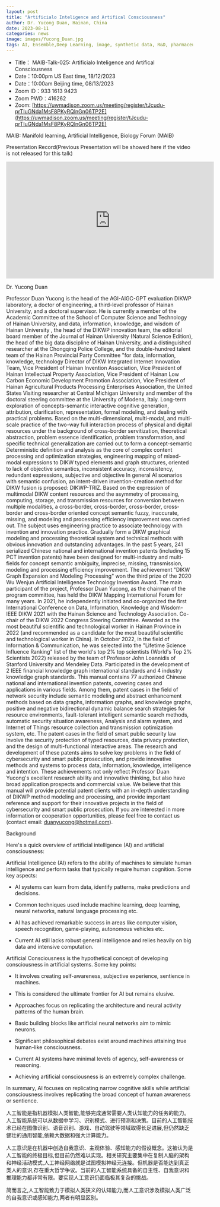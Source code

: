 ```yaml
---
layout: post
title: "Artificialo Inteligence and Artifical Consciousness"
author: Dr. Yucong Duan, Hainan, China
date: 2023-08-11
categories: news
image: images/Yucong_Duan.jpg
tags: AI, Ensemble,Deep Learning, image, synthetic data, R&D, pharmaceutical, biomedicine, Long-tailed learning, Deep Learning, Artificialo Inteligence and Artifical Consciousness
---
```


- Title： MAIB-Talk-025: Artificialo Inteligence and Artifical Consciousness
- Date：10:00pm US East time, 18/12/2023
- Date：10:00am Beijing time, 08/13/2023
- Zoom  ID：933 1613 9423
- Zoom PWD：416262
- Zoom: [https://uwmadison.zoom.us/meeting/register/tJcudu-prTIuGNda1MsF8PKyRQlnGn06TP2E](https://uwmadison.zoom.us/meeting/register/tJcudu-prTIuGNda1MsF8PKyRQlnGn06TP2E)

MAIB: Manifold learning, Artificial Intelligence, Biology Forum (MAIB)

Presentation Record(Previous Presentation will be showed here if the video is not released for this talk)

<p align="center">
<iframe width="560" height="315" src="https://www.youtube.com/embed/yVoEEavoSUs" title="YouTube video player" frameborder="0" allow="accelerometer; autoplay; clipboard-write; encrypted-media; gyroscope; picture-in-picture" allowfullscreen></iframe>
</p>

Dr. Yucong Duan

Professor Duan Yucong is the head of the AGI-AIGC-GPT evaluation DIKWP laboratory, a doctor of engineering, a third-level professor of Hainan University, and a doctoral supervisor. He is currently a member of the Academic Committee of the School of Computer Science and Technology of Hainan University, and data, information, knowledge, and wisdom of Hainan University , the head of the DIKWP innovation team, the editorial board member of the Journal of Hainan University (Natural Science Edition), the head of the big data discipline of Hainan University, and a distinguished researcher at the Chongqing Police College, and the double-hundred talent team of the Hainan Provincial Party Committee "for data, information, knowledge, technology Director of DIKW Integrated Internet Innovation Team, Vice President of Hainan Invention Association, Vice President of Hainan Intellectual Property Association, Vice President of Hainan Low Carbon Economic Development Promotion Association, Vice President of Hainan Agricultural Products Processing Enterprises Association, the United States Visiting researcher at Central Michigan University and member of the doctoral steering committee at the University of Modena, Italy. Long-term exploration of concepts-semantic interactive cognitive generation, attribution, clarification, representation, formal modeling, and dealing with practical problems. Based on the multi-dimensional, multi-modal, and multi-scale practice of the two-way full interaction process of physical and digital resources under the background of cross-border servitization, theoretical abstraction, problem essence identification, problem transformation, and specific technical generalization are carried out to form a concept-semantic Deterministic definition and analysis as the core of complex content processing and optimization strategies, engineering mapping of mixed-modal expressions to DIKW typed elements and graph structures, oriented to lack of objective semantics, inconsistent accuracy, inconsistency, redundant expressions, subjective and objective In general AI scenarios with semantic confusion, an intent-driven invention-creation method for DIKW fusion is proposed: DIKWP-TRIZ. Based on the expression of multimodal DIKW content resources and the asymmetry of processing, computing, storage, and transmission resources for conversion between multiple modalities, a cross-border, cross-border, cross-border, cross-border and cross-border oriented concept semantic fuzzy, inaccurate, missing, and modeling and processing efficiency improvement was carried out. The subject uses engineering practice to associate technology with invention and innovation practice. Gradually form a DIKW graphical modeling and processing theoretical system and technical methods with obvious innovation and outstanding advantages. In the past 5 years, 241 serialized Chinese national and international invention patents (including 15 PCT invention patents) have been designed for multi-industry and multi-fields for concept semantic ambiguity, imprecise, missing, transmission, modeling and processing efficiency improvement. The achievement "DIKW Graph Expansion and Modeling Processing" won the third prize of the 2020 Wu Wenjun Artificial Intelligence Technology Invention Award. The main participant of the project, Professor Duan Yucong, as the chairman of the program committee, has held the DIKW Mapping International Forum for many years. In 2021, he independently initiated and co-organized the first International Conference on Data, Information, Knowledge and Wisdom-IEEE DIKW 2021 with the Hainan Science and Technology Association. Co-chair of the DIKW 2022 Congress Steering Committee. Awarded as the most beautiful scientific and technological worker in Hainan Province in 2022 (and recommended as a candidate for the most beautiful scientific and technological worker in China). In October 2022, in the field of Information & Communication, he was selected into the "Lifetime Science Influence Ranking" list of the world's top 2% top scientists (World's Top 2% Scientists 2022) released by the team of Professor John Loannidis of Stanford University and Mendeley Data. Participated in the development of 2 IEEE financial knowledge graph international standards and 4 industry knowledge graph standards. This manual contains 77 authorized Chinese national and international invention patents, covering cases and applications in various fields. Among them, patent cases in the field of network security include semantic modeling and abstract enhancement methods based on data graphs, information graphs, and knowledge graphs, positive and negative bidirectional dynamic balance search strategies for resource environments, fault-tolerant intelligent semantic search methods, automatic security situation awareness, Analysis and alarm system, and Internet of Things resource collection and transmission optimization system, etc. The patent cases in the field of smart public security law involve the security protection of typed resources, data privacy protection, and the design of multi-functional interactive areas. The research and development of these patents aims to solve key problems in the field of cybersecurity and smart public prosecution, and provide innovative methods and systems to process data, information, knowledge, intelligence and intention. These achievements not only reflect Professor Duan Yucong's excellent research ability and innovative thinking, but also have broad application prospects and commercial value. We believe that this manual will provide potential patent clients with an in-depth understanding of DIKWP method modeling and processing, and provide important reference and support for their innovative projects in the field of cybersecurity and smart public prosecution. If you are interested in more information or cooperation opportunities, please feel free to contact us (contact email: duanyucong@hotmail.com).

Background

Here's a quick overview of artificial intelligence (AI) and artificial consciousness:

Artificial Intelligence (AI) refers to the ability of machines to simulate human intelligence and perform tasks that typically require human cognition. Some key aspects:

- AI systems can learn from data, identify patterns, make predictions and decisions.

- Common techniques used include machine learning, deep learning, neural networks, natural language processing etc.

- AI has achieved remarkable success in areas like computer vision, speech recognition, game-playing, autonomous vehicles etc. 

- Current AI still lacks robust general intelligence and relies heavily on big data and intensive computation.

Artificial Consciousness is the hypothetical concept of developing consciousness in artificial systems. Some key points:

- It involves creating self-awareness, subjective experience, sentience in machines.

- This is considered the ultimate frontier for AI but remains elusive.

- Approaches focus on replicating the architecture and neural activity patterns of the human brain.

- Basic building blocks like artificial neural networks aim to mimic neurons.

- Significant philosophical debates exist around machines attaining true human-like consciousness.

- Current AI systems have minimal levels of agency, self-awareness or reasoning. 

- Achieving artificial consciousness is an extremely complex challenge.

In summary, AI focuses on replicating narrow cognitive skills while artificial consciousness involves replicating the broad concept of human awareness or sentience.


人工智能是指机器模拟人类智能,能够完成通常需要人类认知能力的任务的能力。人工智能系统可以从数据中学习、识别模式、进行预测和决策。目前的人工智能技术已经在图像识别、语音识别、游戏、自动驾驶等领域取得长足进展,但仍然缺乏健壮的通用智能,依赖大数据和强大计算能力。

人工意识是在机器中创造自我意识、主观体验、感知能力的假设概念。这被认为是人工智能的终极目标,但目前仍然难以实现。相关研究主要集中在复制人脑的架构和神经活动模式,人工神经网络就是试图模拟神经元连接。但机器是否能达到真正类人的意识,存在重大哲学争议。当前的人工智能系统具备的自主性、自我意识和推理能力都非常有限。要实现人工意识仍面临极其复杂的挑战。

简而言之,人工智能致力于模拟人类狭义的认知能力,而人工意识涉及模拟人类广泛的自我意识或感知能力,两者有明显区别。

